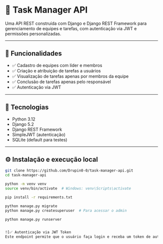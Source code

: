 # 🧩 Task Manager API

Uma API REST construída com Django e Django REST Framework para gerenciamento de equipes e tarefas, com autenticação via JWT e permissões personalizadas.

---

## 📌 Funcionalidades

- ✅ Cadastro de equipes com líder e membros
- ✅ Criação e atribuição de tarefas a usuários
- ✅ Visualização de tarefas apenas por membros da equipe
- ✅ Conclusão de tarefas apenas pelo responsável
- ✅ Autenticação via JWT

---

## 🚀 Tecnologias

- Python 3.12
- Django 5.2
- Django REST Framework
- SimpleJWT (autenticação)
- SQLite (default para testes)

---

## ⚙️ Instalação e execução local

```bash
git clone https://github.com/Drupin0-0/task-manager-api.git
cd task-manager-api

python -m venv venv
source venv/bin/activate  # Windows: venv\Scripts\activate

pip install -r requirements.txt

python manage.py migrate
python manage.py createsuperuser  # Para acessar o admin

python manage.py runserver


![✅ Autenticação via JWT Token
Este endpoint permite que o usuário faça login e receba um token de autenticação JWT, necessário para acessar os endpoints protegidos da API.](docs/token.png)